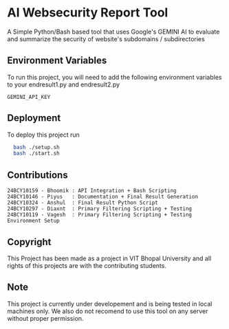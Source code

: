 # AI Websecurity Report Tool

A Simple Python/Bash based tool that uses Google's GEMINI AI to evaluate and summarize the security of website's subdomains / subdirectories


## Environment Variables

To run this project, you will need to add the following environment variables to your endresult1.py and endresult2.py

`GEMINI_API_KEY`


## Deployment

To deploy this project run

```bash
  bash ./setup.sh
  bash ./start.sh
```
## Contributions
```
24BCY10159 - Bhoomik : API Integration + Bash Scripting
24BCY10146 - Piyus   : Documentation + Final Result Generation
24BCY10324 - Anshul  : Final Result Python Script
24BCY10297 - Diaxnt  : Primary Filtering Scripting + Testing
24BCY10119 - Vagesh  : Primary Filtering Scripting + Testing Environment Setup
```
## Copyright

This Project has been made as a project in VIT Bhopal University and all rights of this projects are with the contributing students.

## Note
This project is currently under developement and is being tested in local machines only. We also do not recomend to use this tool on any server without proper permission.
